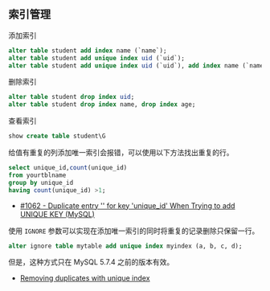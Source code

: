 ## 索引管理

添加索引

```sql
alter table student add index name (`name`);
alter table student add unique index uid (`uid`);
alter table student add unique index uid (`uid`), add index name (`name`),add index age (`age`);
```

删除索引

```sql
alter table student drop index uid;
alter table student drop index name, drop index age;
```

查看索引

```sql
show create table student\G
```

给值有重复的列添加唯一索引会报错，可以使用以下方法找出重复的行。

```sql
select unique_id,count(unique_id)
from yourtblname
group by unique_id
having count(unique_id) >1;
```

- [#1062 - Duplicate entry '' for key 'unique_id' When Trying to add UNIQUE KEY (MySQL)](https://stackoverflow.com/questions/17823322/1062-duplicate-entry-for-key-unique-id-when-trying-to-add-unique-key-my)

使用 `IGNORE` 参数可以实现在添加唯一索引的同时将重复的记录删除只保留一行。

```sql
alter ignore table mytable add unique index myindex (a, b, c, d);
```

但是，这种方式只在 MySQL 5.7.4 之前的版本有效。

- [Removing duplicates with unique index](https://dev.mysql.com/doc/refman/5.7/en/alter-table.html)
